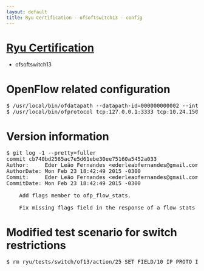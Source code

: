 ```yaml
---
layout: default
title: Ryu Certification - ofsoftswitch13 - config
---
```

# [Ryu Certification](http://osrg.github.io/ryu/certification.html)
* ofsoftswitch13

# OpenFlow related configuration
<pre>
$ /usr/local/bin/ofdatapath --datapath-id=000000000002 --interface=eth21,eth22,eth23 ptcp:3333
$ /usr/local/bin/ofprotocol tcp:127.0.0.1:3333 tcp:10.24.150.30:6633
</pre>

# Version information
<pre>
$ git log -1 --pretty=fuller
commit cb740bd2565ac7e5d61ebe30ee75160a5452a033
Author:     Eder Leão Fernandes &lt;ederleaofernandes@gmail.com&gt;
AuthorDate: Mon Feb 23 18:42:49 2015 -0300
Commit:     Eder Leão Fernandes &lt;ederleaofernandes@gmail.com&gt;
CommitDate: Mon Feb 23 18:42:49 2015 -0300

    Add flags member to ofp_flow_stats.
    
    Fix missing flags field in the response of a flow stats request.
</pre>

# Modified test scenario for switch restrictions
<pre>
$ rm ryu/tests/switch/of13/action/25_SET_FIELD/10_IP_PROTO_IPv6.json
</pre>
